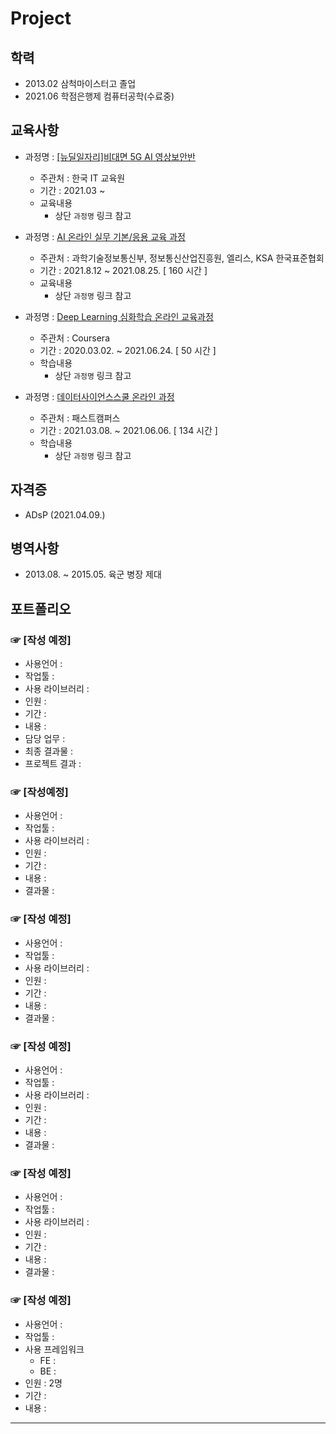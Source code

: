# Project

## 학력

- 2013.02 삼척마이스터고 졸업
- 2021.06 학점은행제 컴퓨터공학(수료중)

## 교육사항
- 과정명 : [[뉴딜일자리]비대면 5G AI 영상보안반](https://github.com/jeonghwan94/Education/tree/Data-Scientist/%EC%97%98%EB%A6%AC%EC%8A%A4#readme)
  - 주관처 : 한국 IT 교육원
  - 기간 : 2021.03 ~
  - 교육내용
    - 상단 `과정명` 링크 참고
  
- 과정명 : [AI 온라인 실무 기본/응용 교육 과정](https://github.com/jeonghwan94/Education/blob/Data-Scientist/%EC%97%98%EB%A6%AC%EC%8A%A4/README.md)
  - 주관처 : 과학기술정보통신부, 정보통신산업진흥원, 엘리스, KSA 한국표준협회
  - 기간 : 2021.8.12 ~ 2021.08.25. [ 160 시간 ]
  - 교육내용
    - 상단 `과정명` 링크 참고

- 과정명 : [Deep Learning 심화학습 온라인 교육과정](https://github.com/jeonghwan94/Education/blob/Data-Scientist/Coursera/README.md)
  - 주관처 : Coursera
  - 기간 : 2020.03.02. ~ 2021.06.24. [ 50 시간 ]
  - 학습내용
    - 상단 `과정명` 링크 참고

- 과정명 : [데이터사이언스스쿨 온라인 과정](https://github.com/jeonghwan94/Education/tree/Data-Scientist/%ED%8C%A8%EC%8A%A4%ED%8A%B8%EC%BA%A0%ED%8D%BC%EC%8A%A4#readme)
  - 주관처 : 패스트캠퍼스
  - 기간 : 2021.03.08. ~ 2021.06.06. [ 134 시간 ]
  - 학습내용
    - 상단 `과정명` 링크 참고

## 자격증
- ADsP (2021.04.09.)

## 병역사항
- 2013.08. ~ 2015.05. 육군 병장 제대
## 포트폴리오
### ☞ [작성 예정]
- 사용언어 : 
- 작업툴 : 
- 사용 라이브러리 :
- 인원 : 
- 기간 : 
- 내용 : 
- 담당 업무 : 
- 최종 결과물 :
- 프로젝트 결과 : 
### ☞ [작성예정]
- 사용언어 : 
- 작업툴 :
- 사용 라이브러리 :
- 인원 : 
- 기간 :
- 내용 :
- 결과물 : 

### ☞ [작성 예정]
- 사용언어 : 
- 작업툴 : 
- 사용 라이브러리 :
- 인원 : 
- 기간 :
- 내용 :
- 결과물 :
### ☞ [작성 예정]
- 사용언어 : 
- 작업툴 : 
- 사용 라이브러리 :
- 인원 :
- 기간 : 
- 내용 : 
- 결과물 : 
### ☞ [작성 예정]
- 사용언어 :
- 작업툴 : 
- 사용 라이브러리 :
- 인원 : 
- 기간 : 
- 내용 : 
- 결과물 : 
### ☞ [작성 예정]
- 사용언어 :
- 작업툴 : 
- 사용 프레임워크
  - FE : 
  - BE :
- 인원 : 2명
- 기간 :
- 내용 : 
---

